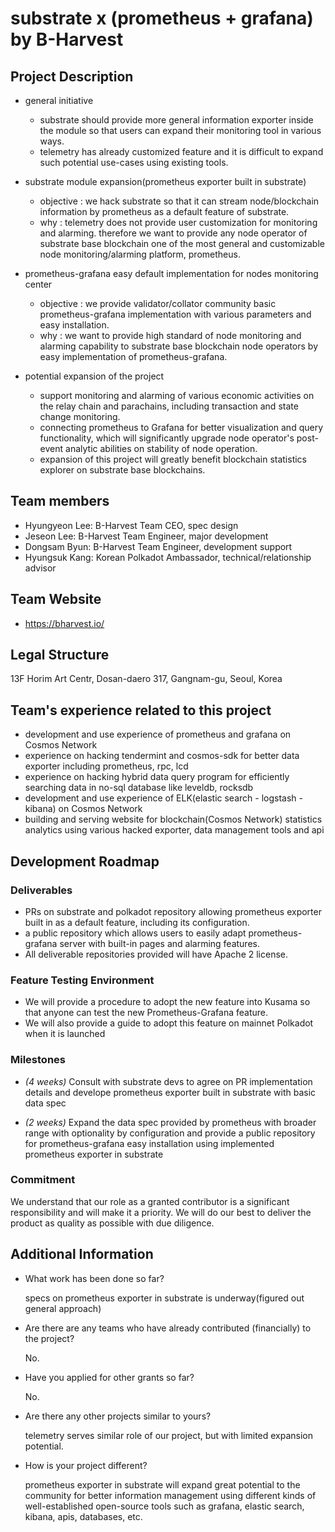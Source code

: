 # substrate x (prometheus + grafana) by B-Harvest

## Project Description

- general initiative
  - substrate should provide more general information exporter inside the module so that users can expand their monitoring tool in various ways.
  - telemetry has already customized feature and it is difficult to expand such potential use-cases using existing tools.

- substrate module expansion(prometheus exporter built in substrate)
  - objective : we hack substrate so that it can stream node/blockchain information by prometheus as a default feature of substrate.
  - why : telemetry does not provide user customization for monitoring and alarming. therefore we want to provide any node operator of substrate base blockchain one of the most general and customizable node monitoring/alarming platform, prometheus.

- prometheus-grafana easy default implementation for nodes monitoring center
  - objective : we provide validator/collator community basic prometheus-grafana implementation with various parameters and easy installation.
  - why : we want to provide high standard of node monitoring and alarming capability to substrate base blockchain node operators by easy implementation of prometheus-grafana.

- potential expansion of the project
  - support monitoring and alarming of various economic activities on the relay chain and parachains, including transaction and state change monitoring.
  - connecting prometheus to Grafana for better visualization and query functionality, which will significantly upgrade node operator's post-event analytic abilities on stability of node operation.
  - expansion of this project will greatly benefit blockchain statistics explorer on substrate base blockchains.

## Team members

- Hyungyeon Lee: B-Harvest Team CEO, spec design
- Jeseon Lee: B-Harvest Team Engineer, major development
- Dongsam Byun: B-Harvest Team Engineer, development support
- Hyungsuk Kang: Korean Polkadot Ambassador, technical/relationship advisor


## Team Website

- <https://bharvest.io/>

## Legal Structure

13F Horim Art Centr, Dosan-daero 317, Gangnam-gu, Seoul, Korea

## Team's experience related to this project

- development and use experience of prometheus and grafana on Cosmos Network
- experience on hacking tendermint and cosmos-sdk for better data exporter including prometheus, rpc, lcd
- experience on hacking hybrid data query program for efficiently searching data in no-sql database like leveldb, rocksdb
- development and use experience of ELK(elastic search - logstash - kibana) on Cosmos Network
- building and serving website for blockchain(Cosmos Network) statistics analytics using various hacked exporter, data management tools and api

## Development Roadmap

### Deliverables

- PRs on substrate and polkadot repository allowing prometheus exporter built in as a default feature, including its configuration.
- a public repository which allows users to easily adapt prometheus-grafana server with built-in pages and alarming features.
- All deliverable repositories provided will have Apache 2 license.

### Feature Testing Environment

- We will provide a procedure to adopt the new feature into Kusama so that anyone can test the new Prometheus-Grafana feature.
- We will also provide a guide to adopt this feature on mainnet Polkadot when it is launched

### Milestones

-   *(4 weeks)*
    Consult with substrate devs to agree on PR implementation details and develope prometheus exporter built in substrate with basic data spec

-   *(2 weeks)*
    Expand the data spec provided by prometheus with broader range with optionality by configuration and provide a public repository for prometheus-grafana easy installation using implemented prometheus exporter in substrate



### Commitment

We understand that our role as a granted contributor is a significant responsibility and will make it a priority. We will do our best to deliver the product as quality as possible with due diligence.

## Additional Information

-   What work has been done so far?

    specs on prometheus exporter in substrate is underway(figured out general approach)

-   Are there are any teams who have already contributed (financially) to the project?

    No.

-   Have you applied for other grants so far?

    No.

-   Are there any other projects similar to yours?

    telemetry serves similar role of our project, but with limited expansion potential.

-   How is your project different?

    prometheus exporter in substrate will expand great potential to the community for better information management 
    using different kinds of well-established open-source tools such as grafana, elastic search, kibana, apis, databases, etc.
